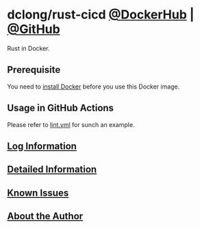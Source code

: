 # dclong/rust-cicd [@DockerHub](https://hub.docker.com/r/dclong/rust-cicd/) | [@GitHub](https://github.com/dclong/docker-rust-cicd)

Rust in Docker. 

## Prerequisite

You need to [install Docker](http://www.legendu.net/en/blog/docker-installation/) before you use this Docker image.


## Usage in GitHub Actions

Please refer to 
[lint.yml](https://github.com/fun-poker-game/poker-rs/blob/dev/.github/workflows/lint.yml)
for sunch an example.

## [Log Information](http://www.legendu.net/en/blog/my-docker-images/#docker-container-logs)

## [Detailed Information](http://www.legendu.net/en/blog/my-docker-images/#list-of-images-and-detailed-information) 

## [Known Issues](http://www.legendu.net/en/blog/my-docker-images/#known-issues)

## [About the Author](http://www.legendu.net/pages/about)
